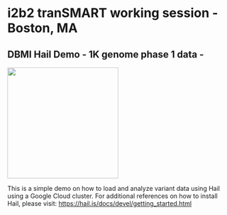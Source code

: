 # i2b2 tranSMART working session - Boston, MA
## DBMI Hail Demo - 1K genome phase 1 data - 

<img src="https://hail.is/docs/devel/hail-logo-cropped.png" width= "250px">

This is a simple demo on how to load and analyze variant data using Hail using a Google Cloud cluster.
For additional references on how to install Hail, please visit: https://hail.is/docs/devel/getting_started.html
